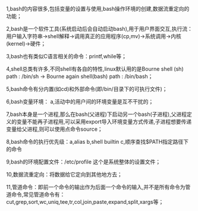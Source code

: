 1,bash的内容很多,包括变量的设置与使用,bash操作环境的创建,数据流重定向的功能；

2,bash是一个软件工具(系统启动后会自动启动bash),用于用户界面交互,执行流：用户输入字符串->shell解释->调用真正的应用程序(cp,mv)->系统调用->内核(kernel)->硬件；

3,bash也有类似C语言相关的命令：printf,while等；

4,shell总类有许多,不同shell有各自的特性,linux默认用的是Bourne shell (sh) path : /bin/sh -> Bourne again shell(bash) path : /bin/bash；

5,bash命令有分内置(如cd)和外部命令(即/bin/目录下的可执行文件)；

6,bash变量环境：
    a,活动中的用户间的环境变量是互不干扰的；

7,bash本身是一个进程,那么在bash(父进程)下启动另一个bash(子进程),父进程定义的变量不能再子进程用,可以采用export导入环境变量方式传递,子进程想要传递变量给父进程,则可以使用点命令source；

8,bash命令的执行优先级：a,alias  b,shell builtin  c,顺序查找$PATH指定路径下的命令

9,bash的环境配置文件：/etc/profile 这个是系统整体的设置文件；

10,数据流重定向：将数据给它定向到其他地方去；

11,管道命令：即前一个命令的输出作为后面一个命令的输入,并不是所有命令为管道命令,常见管道命令有：cut,grep,sort,wc,uniq,tee,tr,col,join,paste,expand,split,xargs等；